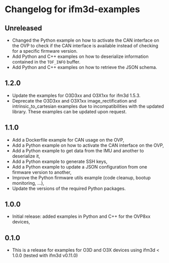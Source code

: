 # Changelog for ifm3d-examples
## Unreleased
- Changed the Python example on how to activate the CAN interface on the OVP to check if the CAN interface is available instead of checking for a specific firmware version.
- Add Python and C++ examples on how to deserialize information contained in the `TOF_INFO` buffer.
- Add Python and C++ examples on how to retrieve the JSON schema.

## 1.2.0
- Update the examples for O3D3xx and O3X1xx for ifm3d 1.5.3.
- Deprecate the O3D3xx and O3X1xx image_rectification and intrinsic_to_cartesian examples due to incompatibilities with the updated library. These examples can be updated upon request.

## 1.1.0
- Add a Dockerfile example for CAN usage on the OVP,
- Add a Python example on how to activate the CAN interface on the OVP,
- Add a Python example to get data from the IMU and another to deserialize it,
- Add a Python example to generate SSH keys,
- Add a Python example to update a JSON configuration from one firmware version to another,
- Improve the Python firmware utils example (code cleanup, bootup monitoring, ...),
- Update the versions of the required Python packages.


## 1.0.0
- Initial release: added examples in Python and C++ for the OVP8xx devices,

## 0.1.0
- This is a release for examples for O3D and O3X devices using ifm3d < 1.0.0 (tested with ifm3d v0.11.0)